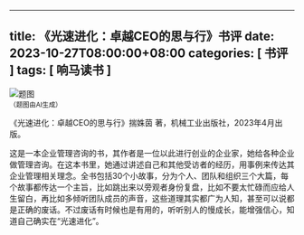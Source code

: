 
---
title: 《光速进化：卓越CEO的思与行》书评
date: 2023-10-27T08:00:00+08:00
categories: [ 书评 ]
tags: [ 响马读书 ]
---

<div class="p-3 text-center">
  <img class="img-fluid" src="/images/2023/1027/01.png" alt="题图" style="max-width:640px">
  <div><small>（题图由AI生成）</small></div>
</div>

《光速进化：卓越CEO的思与行》揣姝茵 著，机械工业出版社，2023年4月出版。

这是一本企业管理咨询的书，其作者是一位以此进行创业的企业家，她给各种企业做管理咨询。在这本书里，她通过讲述自己和其他受访者的经历，用事例来传达其企业管理相关理念。全书包括30个小故事，分为个人、团队和组织三个大篇，每个故事都传达一个主旨，比如跳出来以旁观者身份复盘，比如不要太忙碌而应给人生留白，再比如多倾听团队成员的声音，这些道理其实都广为人知，甚至可以说都是正确的废话。不过废话有时候也是有用的，听听别人的慢成长，能增强信心，知道自己确实在“光速进化”。
